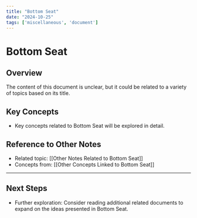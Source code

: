 ```yaml
---
title: "Bottom Seat"
date: "2024-10-25"
tags: ['miscellaneous', 'document']
---
```


# Bottom Seat

## Overview

The content of this document is unclear, but it could be related to a variety of topics based on its title.

## Key Concepts

- Key concepts related to Bottom Seat will be explored in detail.
  
## Reference to Other Notes

- Related topic: [[Other Notes Related to Bottom Seat]]
- Concepts from: [[Other Concepts Linked to Bottom Seat]]
---

## Next Steps

- Further exploration: Consider reading additional related documents to expand on the ideas presented in Bottom Seat.
